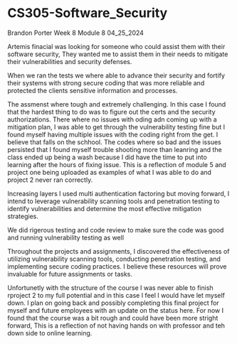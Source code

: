 # CS305-Software_Security
Brandon Porter
Week 8 Module 8
04_25_2024

 Artemis finacial was looking for someone who could assist them with their software security, They wanted me to assist them in their needs to mitigate their vulnerabilities and security defenses. 

 When we ran the tests we where able to advance their security and fortify their systems with strong secure coding that was more reliable and protected the clients sensitive information and processes.

 The assmenst where tough and extremely challenging. In this case I found that the hardest thing to do was to figure out the certs and the security authorizations. There where no issues with oding adn coming up with a mitigation plan, I was able to get through the vulnerability testing fine but I found myself having multiple issues with the coding right from the get. I believe that falls on the schhool. The codes where so bad and the issues persisted that I found myself trouble shooting more than leanring and the class ended up being a wash because I did have the time to put into learning after the hours of fixing issue. This is a reflection of module 5 and project one being uploaded as examples of what I was able to do and project 2 never ran correctly.

 Increasing layers I used multi authentication factoring but moving forward, I intend to leverage vulnerability scanning tools and penetration testing to identify vulnerabilities and determine the most effective mitigation strategies.

 We did rigerous testing and code review to make sure the code was good and running vulnerability testing as well

Throughout the projects and assignments, I discovered the effectiveness of utilizing vulnerability scanning tools, conducting penetration testing, and implementing secure coding practices. I believe these resources will prove invaluable for future assignments or tasks.

Unfortunetly with the structure of the course I was never able to finish rproject 2 to my full potential and in this case I feel I would have let myself down. I plan on going back and possibly completing this final project for myself and future employees with an update on the status here. For now I found that the course was a bit rough and could have been more stright forward, This is a reflection of not having hands on with professor and teh down side to online learning.
